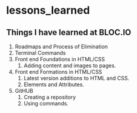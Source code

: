 # lessons_learned
## Things I have learned at BLOC.IO
1. Roadmaps and Process of Elimination
1. Terminal Commands
1. Front end Foundations in HTML/CSS
   1. Adding content and images to pages.
1. Front end Formations in HTML/CSS
   1. Latest version additions  to HTML and CSS.
   2. Elements and Attributes.
1. GitHUB
   1. Creating a repository
   2. Using commands.
